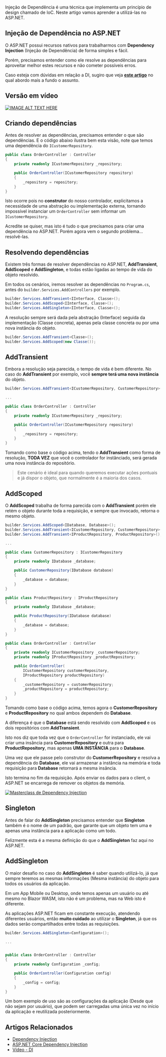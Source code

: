 Injeção de Dependência é uma técnica que implementa um princípio de design chamado de IoC. Neste artigo vamos aprender a utilizá-las no ASP.NET.

## Injeção de Dependência no ASP.NET
O ASP.NET possui recursos nativos para trabalharmos com **Dependency Injection** (Injeção de Dependência) de forma simples e fácil.

Porém, precisamos entender como ele resolve as dependências para aproveitar melhor estes recursos e não cometer possíveis erros.

Caso esteja com dúvidas em relação a DI, sugiro que veja [**este artigo**](https://balta.io/blog/dependency-injection) no qual abordo mais a fundo o assunto.

## Versão em vídeo
[![IMAGE ALT TEXT HERE](https://img.youtube.com/vi/9n0jOl7L9oM/0.jpg)](https://www.youtube.com/watch?v=9n0jOl7L9oM)

## Criando dependências
Antes de resolver as dependências, precisamos entender o que são dependências. E o código abaixo ilustra bem esta visão, note que temos uma dependência do `ICustomerRepository`.

```csharp
public class OrderController : Controller
{
    private readonly ICustomerRepository _repository;

    public OrderController(ICustomerRepository repository)
    {
        _repository = repository;
    }
}
```

Isto ocorre pois no **construtor** do nosso controlador, explicitamos a necessidade de uma abstração ou implementação externa, tornando impossível instanciar um `OrderController` sem informar um `ICustomerRepository`.

Acredite se quiser, mas isto é tudo o que precisamos para criar uma dependência no ASP.NET. Porém agora vem o segundo problema... resolvê-las.

## Resolvendo dependências
Existem três formas de resolver dependências no ASP.NET, **AddTransient**, **AddScoped** e **AddSingleton**, e todas estão ligadas ao tempo de vida do objeto resolvido.

Em todos os cenários, iremos resolver as dependências no `Program.cs`, antes do `builder.Services.AddControllers` por exemplo.

```csharp
builder.Services.AddTransient<IInterface, Classe>();
builder.Services.AddScoped<IInterface, Classe>();
builder.Services.AddSingleton<IInterface, Classe>();
```
A resolução sempre será dada pela abstração (Interface) seguida da implementação (Classe concreta), apenas pela classe concreta ou por uma nova instância do objeto.

```csharp
builder.Services.AddTransient<Classe>();
builder.Services.AddScoped(new Classe());
```

## AddTransient
Embora a resolução seja parecida, o tempo de vida é bem diferente. No caso do **AddTransient** por exemplo, você **sempre terá uma nova instância** do objeto.

```csharp
builder.Services.AddTransient<ICustomerRepository, CustomerRepository>();

...

public class OrderController : Controller
{
    private readonly ICustomerRepository _repository;

    public OrderController(ICustomerRepository repository)
    {
        _repository = repository;
    }
}
```

Tomando como base o código acima, tendo o **AddTransient** como forma de resolução, **TODA VEZ** que você o controlador for instânciado, será gerada uma nova instância do repositório.

> Este cenário é ideal para quando queremos executar ações pontuais e já dispor o objeto, que normalmente é a maioria dos casos.

## AddScoped
O **AddScoped** trabalha de forma parecida com o **AddTransient** porém ele retém o objeto durante toda a requisição, e sempre que invocado, retorna o mesmo objeto.

```csharp
builder.Services.AddScoped<IDatabase, Database>();
builder.Services.AddTransient<ICustomerRepository, CustomerRepository>();
builder.Services.AddTransient<IProductRepository, ProductRepository>();

...

public class CustomerRepository : ICustomerRepository
{
    private readonly IDatabase _database;

    public CustomerRepository(IDatabase database)
    {
        _database = database;
    }
}

public class ProductRepository : IProductRepository
{
    private readonly IDatabase _database;

    public ProductRepository(IDatabase database)
    {
        _database = database;
    }
}

public class OrderController : Controller
{
    private readonly ICustomerRepository _customerRepository;
    private readonly IProductRepository _productRepository;

    public OrderController(
        ICustomerRepository customerRepository,
        IProductRepository productRepository)
    {
        _customerRepository = customerRepository;
        _productRepository = productRepository;
    }
}
```

Tomando como base o código acima, temos agora o **CustomerRepository** e **ProductRepository** no qual ambos dependem do **Database**.

A diferença é que o **Database** está sendo resolvido com **AddScoped** e os dois repositórios com **AddTransient**.

Isto nos diz que toda vez que o `OrderController` for instanciado, ele vai criar uma insância para **CustomerRepository** e outra para **ProductRepository**, mas apenas **UMA INSTÂNCIA** para o **Database**.

Uma vez que ele passe pelo construtor do **CustomerRepository** e resolva a dependência do **Database**, ele vai armazenar a instância na memória e toda requisição para **Database** retornará a mesma insância.

Isto termina no fim da requisição. Após enviar os dados para o client, o ASP.NET se encarrega de remover os objetos da memória.

[![Masterclass de Dependency Injection](https://baltaio.blob.core.windows.net/temp/banner_masterclass.png)](https://go.balta.io/masterclass-injecao-dependencia)

## Singleton
Antes de falar do **AddSingleton** precisamos entender que **Singleton** também é o nome de um padrão, que garante que um objeto tem uma e apenas uma instância para a aplicação como um todo.

Felizmente esta é a mesma definição do que o **AddSingleton** faz aqui no ASP.NET.

## AddSingleton
O maior desafio no caso do **AddSingleton** é saber quando utilizá-lo, já que sempre teremos as mesmas informações (Mesma instância) do objeto para todos os usuários da aplicação.

Em um App Mobile ou Desktop, onde temos apenas um usuário ou até mesmo no Blazor WASM, isto não é um problema, mas na Web isto é diferente.

As aplicações ASP.NET ficam em constante execução, atendendo diferentes usuários, então **muito cuidado** ao utilizar o **Singleton**, já que os dados serão compartilhados entre todas as requisições.


```csharp
builder.Services.AddSingleton<Configuration>();

...


public class OrderController : Controller
{
    private readonly Configuration _config;

    public OrderController(Configuration config)
    {
        _config = config;
    }
}
```
Um bom exemplo de uso são as configurações da aplicação (Desde que não sejam por usuário), que podem ser carregadas uma única vez no início da aplicação e reutilizada posteriormente.

## Artigos Relacionados
* [Dependency Injection](https://balta.io/blog/dependency-injection)
* [ASP.NET Core Dependency Injection](https://balta.io/blog/aspnet-core-dependency-injection)
* [Vídeo - DI](https://www.youtube.com/watch?v=va9wX68lAfA)

